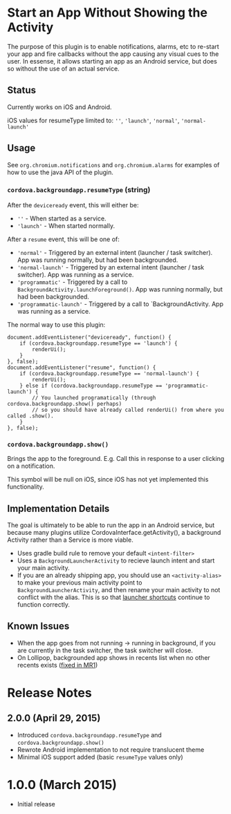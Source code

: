 # Start an App Without Showing the Activity

The purpose of this plugin is to enable notifications, alarms, etc to
re-start your app and fire callbacks without the app causing any visual
cues to the user. In essense, it allows starting an app as an Android
service, but does so without the use of an actual service.

## Status

Currently works on iOS and Android.

iOS values for resumeType limited to: `''`, `'launch'`, `'normal'`, `'normal-launch'`

## Usage

See `org.chromium.notifications` and `org.chromium.alarms` for examples of
how to use the java API of the plugin.

### `cordova.backgroundapp.resumeType` (string)

After the `deviceready` event, this will either be:
* `''` - When started as a service.
* `'launch'` - When started normally.

After a `resume` event, this will be one of:
* `'normal'` - Triggered by an external intent (launcher / task switcher). App was running normally, but had been backgrounded.
* `'normal-launch'` - Triggered by an external intent (launcher / task switcher). App was running as a service.
* `'programmatic'` - Triggered by a call to `BackgroundActivity.launchForeground()`. App was running normally, but had been backgrounded.
* `'programmatic-launch'` - Triggered by a call to `BackgroundActivity. App was running as a service.

The normal way to use this plugin:

    document.addEventListener("deviceready", function() {
        if (cordova.backgroundapp.resumeType == 'launch') {
            renderUi();
        }
    }, false);
    document.addEventListener("resume", function() {
        if (cordova.backgroundapp.resumeType == 'normal-launch') {
            renderUi();
        } else if (cordova.backgroundapp.resumeType == 'programmatic-launch') {
            // You launched programatically (through cordova.backgroundapp.show() perhaps)
            // so you should have already called renderUi() from where you called .show().
        }
    }, false);

### `cordova.backgroundapp.show()`

Brings the app to the foreground. E.g. Call this in response to a user clicking on a notification.

This symbol will be null on iOS, since iOS has not yet implemented this functionality.

## Implementation Details

The goal is ultimately to be able to run the app in an Android service, but
because many plugins utilize CordovaInterface.getActivity(), a background Activity
rather than a Service is more viable.

* Uses gradle build rule to remove your default `<intent-filter>`
* Uses a `BackgroundLauncherActivity` to recieve launch intent and start your main activity.
* If you are an already shipping app, you should use an `<activity-alias>` to make your
  previous main activity point to `BackgroundLauncherActivity`, and then rename your
  main activity to not conflict with the alias. This is so that
  [launcher shortcuts](http://android-developers.blogspot.ca/2011/06/things-that-cannot-change.html)
  continue to function correctly.

## Known Issues

- When the app goes from not running -> running in background, if you are currently in the
  task switcher, the task switcher will close.
- On Lollipop, backgrounded app shows in recents list when no other recents exists ([fixed in MR1](https://code.google.com/p/android/issues/detail?id=78862))

# Release Notes

## 2.0.0 (April 29, 2015)
* Introduced `cordova.backgroundapp.resumeType` and `cordova.backgroundapp.show()`
* Rewrote Android implementation to not require translucent theme
* Minimal iOS support added (basic `resumeType` values only)

# 1.0.0 (March 2015)
* Initial release
